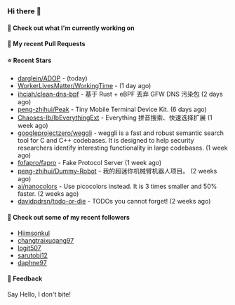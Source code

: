 ### Hi there 👋

#### 👷 Check out what I'm currently working on

#### 🔨 My recent Pull Requests


#### ⭐ Recent Stars

- [darglein/ADOP](https://github.com/darglein/ADOP) -  (today)
- [WorkerLivesMatter/WorkingTime](https://github.com/WorkerLivesMatter/WorkingTime) -  (1 day ago)
- [ihciah/clean-dns-bpf](https://github.com/ihciah/clean-dns-bpf) - 基于 Rust &#43; eBPF 丢弃 GFW DNS 污染包 (2 days ago)
- [peng-zhihui/Peak](https://github.com/peng-zhihui/Peak) - Tiny Mobile Terminal Device Kit. (6 days ago)
- [Chaoses-Ib/IbEverythingExt](https://github.com/Chaoses-Ib/IbEverythingExt) - Everything 拼音搜索、快速选择扩展 (1 week ago)
- [googleprojectzero/weggli](https://github.com/googleprojectzero/weggli) - weggli is a fast and robust semantic search tool for C and C&#43;&#43; codebases. It is designed to help security researchers identify interesting functionality in large codebases. (1 week ago)
- [fofapro/fapro](https://github.com/fofapro/fapro) - Fake Protocol Server (1 week ago)
- [peng-zhihui/Dummy-Robot](https://github.com/peng-zhihui/Dummy-Robot) - 我的超迷你机械臂机器人项目。 (2 weeks ago)
- [ai/nanocolors](https://github.com/ai/nanocolors) - Use picocolors instead. It is 3 times smaller and 50% faster. (2 weeks ago)
- [davidpdrsn/todo-or-die](https://github.com/davidpdrsn/todo-or-die) - TODOs you cannot forget! (2 weeks ago)

#### 👯 Check out some of my recent followers

- [Hiimsonkul](https://github.com/Hiimsonkul)
- [changtraixuqang97](https://github.com/changtraixuqang97)
- [logit507](https://github.com/logit507)
- [sarutobi12](https://github.com/sarutobi12)
- [daphne97](https://github.com/daphne97)

#### 💬 Feedback

Say Hello, I don't bite!
